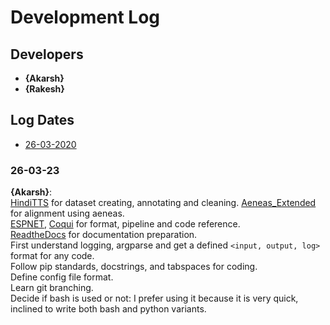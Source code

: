 # Development Log
## Developers
- **{Akarsh}**
- **{Rakesh}**

## Log Dates
- [26-03-2020](#26-03-23)

### 26-03-23
**{Akarsh}**:  
[HindiTTS](https://github.com/saiakarsh193/HindiTTS) for dataset creating, annotating and cleaning. 
[Aeneas_Extended](https://github.com/saiakarsh193/Extended-Forced-Aligner/blob/master/extend_aligner.py) for alignment using aeneas.  
[ESPNET](https://github.com/espnet/espnet/tree/master/egs2/TEMPLATE/tts1#5-tts-statistics-collection), [Coqui](https://github.com/coqui-ai/TTS) for format, pipeline and code reference.  
[ReadtheDocs](https://readthedocs.org) for documentation preparation.  
First understand logging, argparse and get a defined `<input, output, log>` format for any code.  
Follow pip standards, docstrings, and tabspaces for coding.  
Define config file format.  
Learn git branching.  
Decide if bash is used or not: I prefer using it because it is very quick, inclined to write both bash and python variants.  